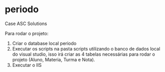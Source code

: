 # periodo
Case ASC Solutions

Para rodar o projeto:

1. Criar o database local periodo
2. Executar os scripts na pasta scripts utilizando o banco de dados local do visual studio, isso irá criar as 4 tabelas necessárias para rodar o projeto (Aluno, Materia, Turma e Nota).
3. Executar o IIS

